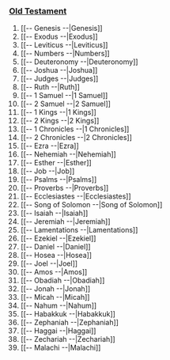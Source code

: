 ### [Old Testament](--Old%20Testament--.md)
1. [[-- Genesis --|Genesis]]
2. [[-- Exodus --|Exodus]]
3. [[-- Leviticus --|Leviticus]]
4. [[-- Numbers --|Numbers]]
5. [[-- Deuteronomy --|Deuteronomy]]
6. [[-- Joshua --|Joshua]]
7. [[-- Judges --|Judges]]
8. [[-- Ruth --|Ruth]]
9. [[-- 1 Samuel --|1 Samuel]]
10. [[-- 2 Samuel --|2 Samuel]]
11. [[-- 1 Kings --|1 Kings]]
12. [[-- 2 Kings --|2 Kings]]
13. [[-- 1 Chronicles --|1 Chronicles]]
14. [[-- 2 Chronicles --|2 Chronicles]]
15. [[-- Ezra --|Ezra]]
16. [[-- Nehemiah --|Nehemiah]]
17. [[-- Esther --|Esther]]
18. [[-- Job --|Job]]
19. [[-- Psalms --|Psalms]]
20. [[-- Proverbs --|Proverbs]]
21. [[-- Ecclesiastes --|Ecclesiastes]]
22. [[-- Song of Solomon --|Song of Solomon]]
23. [[-- Isaiah --|Isaiah]]
24. [[-- Jeremiah --|Jeremiah]]
25. [[-- Lamentations --|Lamentations]]
26. [[-- Ezekiel --|Ezekiel]]
27. [[-- Daniel --|Daniel]]
28. [[-- Hosea --|Hosea]]
29. [[-- Joel --|Joel]]
30. [[-- Amos --|Amos]]
31. [[-- Obadiah --|Obadiah]]
32. [[-- Jonah --|Jonah]]
33. [[-- Micah --|Micah]]
34. [[-- Nahum --|Nahum]]
35. [[-- Habakkuk --|Habakkuk]]
36. [[-- Zephaniah --|Zephaniah]]
37. [[-- Haggai --|Haggai]]
38. [[-- Zechariah --|Zechariah]]
39. [[-- Malachi --|Malachi]]